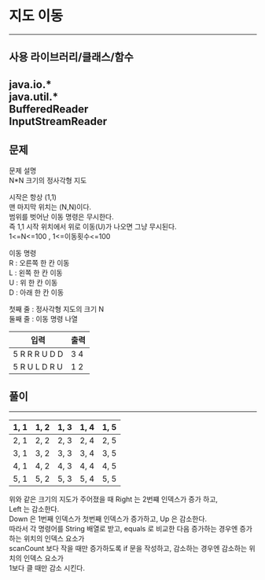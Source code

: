 # 지도 이동

------------
## 사용 라이브러리/클래스/함수
java.io.*   
java.util.*   
BufferedReader   
InputStreamReader
------------
## 문제
문제 설명   
N*N 크기의 정사각형 지도
   
시작은 항상 (1,1)   
맨 마지막 위치는 (N,N)이다.     
범위를 벗어난 이동 명령은 무시한다.   
즉 1,1 시작 위치에서 위로 이동(U)가 나오면 그냥 무시된다.    
1<=N<=100 , 1<=이동횟수<=100   
   
이동 명령    
R : 오른쪽 한 칸 이동   
L : 왼쪽 한 칸 이동   
U : 위 한 칸 이동    
D : 아래 한 칸 이동   
   
첫째 줄 : 정사각형 지도의 크기 N   
둘째 줄 : 이동 명령 나열   
   
|입력|출력|
|---|---|
5 R R R U D D |3 4|
5 R U L D R U |1 2||

## 풀이

------------
|1, 1|1, 2|1, 3|1, 4|1, 5|
|---|---|---|---|---|
2, 1|2, 2|2, 3|2, 4|2, 5|
3, 1|3, 2|3, 3|3, 4|3, 5|
4, 1|4, 2|4, 3|4, 4|4, 5|
5, 1|5, 2|5, 3|5, 4|5, 5||   
위와 같은 크기의 지도가 주어졌을 때 Right 는 2번쨰 인덱스가 증가 하고,   
Left 는 감소한다.   
Down 은 1번째 인덱스가 첫번째 인덱스가 증가하고, Up 은 감소한다.   
따라서 각 명령어를 String 배열로 받고, equals 로 비교한 다음 증가하는 경우엔 증가하는 위치의 인덱스 요소가   
scanCount 보다 작을 때만 증가하도록 if 문을 작성하고, 감소하는 경우엔 감소하는 위치의 인덱스 요소가   
1보다 클 때만 감소 시킨다.   

